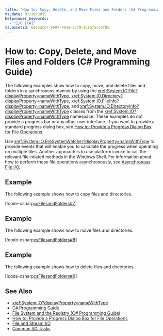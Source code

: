 ```yaml
---
title: "How to: Copy, Delete, and Move Files and Folders (C# Programming Guide)"
ms.date: 07/20/2015
helpviewer_keywords: 
  - "I/O [C#]"
ms.assetid: 62e52cd7-9597-4e4a-acf9-1315f5cdbf05
---
```

# How to: Copy, Delete, and Move Files and Folders (C# Programming Guide)
The following examples show how to copy, move, and delete files and folders in a synchronous manner by using the <xref:System.IO.File?displayProperty=nameWithType>, <xref:System.IO.Directory?displayProperty=nameWithType>, <xref:System.IO.FileInfo?displayProperty=nameWithType>, and <xref:System.IO.DirectoryInfo?displayProperty=nameWithType> classes from the <xref:System.IO?displayProperty=nameWithType> namespace. These examples do not provide a progress bar or any other user interface. If you want to provide a standard progress dialog box, see [How to: Provide a Progress Dialog Box for File Operations](how-to-provide-a-progress-dialog-box-for-file-operations.md).  
  
 Use <xref:System.IO.FileSystemWatcher?displayProperty=nameWithType> to provide events that will enable you to calculate the progress when operating on multiple files. Another approach is to use platform invoke to call the relevant file-related methods in the Windows Shell. For information about how to perform these file operations asynchronously, see [Asynchronous File I/O](../../../standard/io/asynchronous-file-i-o.md).  
  
## Example  
 The following example shows how to copy files and directories.  
  
 [!code-csharp[csFilesandFolders#7](../../../csharp/programming-guide/file-system/codesnippet/CSharp/how-to-copy-delete-and-move-files-and-folders_1.cs)]  
  
## Example  
 The following example shows how to move files and directories.  
  
 [!code-csharp[csFilesandFolders#8](../../../csharp/programming-guide/file-system/codesnippet/CSharp/how-to-copy-delete-and-move-files-and-folders_2.cs)]  
  
## Example  
 The following example shows how to delete files and directories.  
  
 [!code-csharp[csFilesandFolders#9](../../../csharp/programming-guide/file-system/codesnippet/CSharp/how-to-copy-delete-and-move-files-and-folders_3.cs)]  
  
## See Also

- <xref:System.IO?displayProperty=nameWithType>  
- [C# Programming Guide](../../../csharp/programming-guide/index.md)  
- [File System and the Registry (C# Programming Guide)](index.md)  
- [How to: Provide a Progress Dialog Box for File Operations](how-to-provide-a-progress-dialog-box-for-file-operations.md)  
- [File and Stream I/O](../../../standard/io/index.md)  
- [Common I/O Tasks](../../../standard/io/common-i-o-tasks.md)
